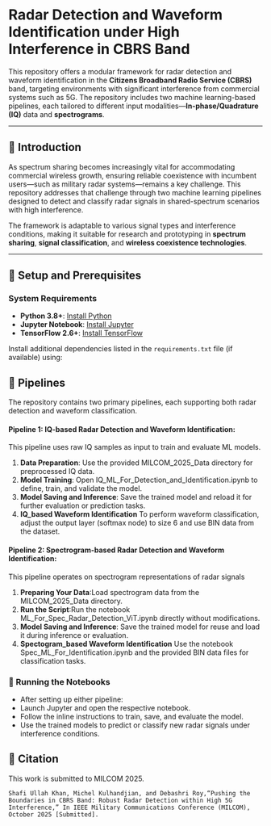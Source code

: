 # Radar Detection and Waveform Identification under High Interference in CBRS Band
This repository offers a modular framework for radar detection and waveform identification in the **Citizens Broadband Radio Service (CBRS)** band, targeting environments with significant interference from commercial systems such as 5G. The repository includes two machine learning-based pipelines, each tailored to different input modalities—**In-phase/Quadrature (IQ)** data and **spectrograms**.

---

## 🔹 Introduction

As spectrum sharing becomes increasingly vital for accommodating commercial wireless growth, ensuring reliable coexistence with incumbent users—such as military radar systems—remains a key challenge. This repository addresses that challenge through two machine learning pipelines designed to detect and classify radar signals in shared-spectrum scenarios with high interference.

The framework is adaptable to various signal types and interference conditions, making it suitable for research and prototyping in **spectrum sharing**, **signal classification**, and **wireless coexistence technologies**.

---

## 🔹 Setup and Prerequisites

### System Requirements
- **Python 3.8+**: [Install Python](https://www.python.org/downloads/)
- **Jupyter Notebook**: [Install Jupyter](https://jupyter.org/install)
- **TensorFlow 2.6+**: [Install TensorFlow](https://www.tensorflow.org/install)

Install additional dependencies listed in the `requirements.txt` file (if available) using:


## 🔹 Pipelines

The repository contains two primary pipelines, each supporting both radar detection and waveform classification.
#### Pipeline 1: IQ-based Radar Detection and Waveform Identification:
This pipeline uses raw IQ samples as input to train and evaluate ML models.
1. **Data Preparation**: Use the provided MILCOM_2025_Data directory for preprocessed IQ data.
2. **Model Training**: Open IQ_ML_For_Detection_and_Identification.ipynb to define, train, and validate the model.
3. **Model Saving and Inference**: Save the trained model and reload it for further evaluation or prediction tasks.
4. **IQ_based Waveform Identification** To perform waveform classification, adjust the output layer (softmax node) to size 6 and use BIN data from the dataset. 

#### Pipeline 2: Spectrogram-based Radar Detection and Waveform Identification:
This pipeline operates on spectrogram representations of radar signals
1. **Preparing Your Data**:Load spectrogram data from the MILCOM_2025_Data directory.
2. **Run the Script**:Run the notebook ML_For_Spec_Radar_Detection_ViT.ipynb directly without modifications.
3. **Model Saving and Inference**: Save the trained model for reuse and load it during inference or evaluation.
4. **Spectogram_based Waveform Identification** Use the notebook Spec_ML_For_Identification.ipynb and the provided BIN data files for classification tasks.


### 🔹 Running the Notebooks
- After setting up either pipeline:
- Launch Jupyter and open the respective notebook.
- Follow the inline instructions to train, save, and evaluate the model.
- Use the trained models to predict or classify new radar signals under interference conditions.

## 🔹 Citation

This work is submitted to MILCOM 2025. 

```Shafi Ullah Khan, Michel Kulhandjian, and Debashri Roy,“Pushing the Boundaries in CBRS Band: Robust Radar Detection within High 5G Interference,” In IEEE Military Communications Conference (MILCOM), October 2025 [Submitted].```
